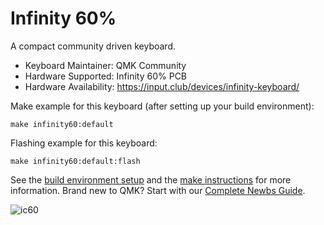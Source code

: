 # Infinity 60%

A compact community driven keyboard.

* Keyboard Maintainer: QMK Community
* Hardware Supported: Infinity 60% PCB
* Hardware Availability: https://input.club/devices/infinity-keyboard/

Make example for this keyboard (after setting up your build environment):

    make infinity60:default

Flashing example for this keyboard:

    make infinity60:default:flash

See the [build environment setup](https://docs.qmk.fm/#/getting_started_build_tools) and the [make instructions](https://docs.qmk.fm/#/getting_started_make_guide) for more information. Brand new to QMK? Start with our [Complete Newbs Guide](https://docs.qmk.fm/#/newbs).

![ic60](https://user-images.githubusercontent.com/2756925/114423127-2a8aec00-9bb7-11eb-8dfc-0e88048385fa.png)

